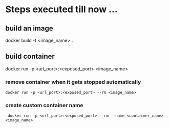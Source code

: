 # Steps executed till now ...
## build an image
  docker build -t <image_name> .
## build container
   docker run -p <url_port>:<exposed_port> <image_name>
   ### remove container when it gets stopped automatically
    docker run -p <url_port>:<exposed_port> --rm <image_name>
   ### create custom container name
     docker run -p <url_port>:<exposed_port> --rm --name <container_name> <image_name>


